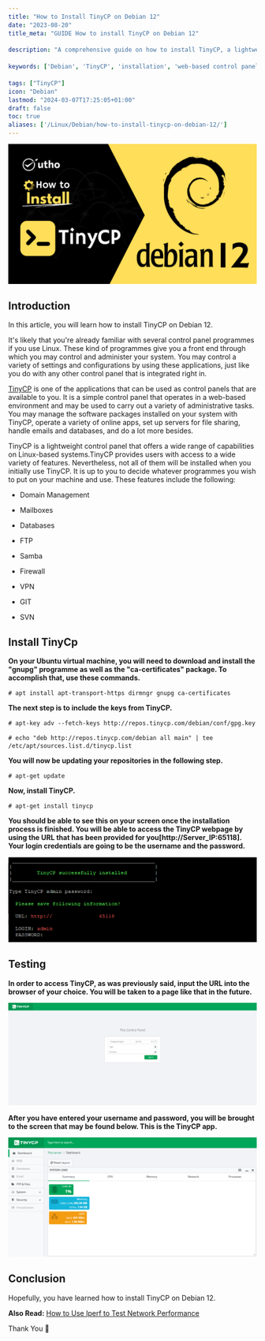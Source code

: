 ```yaml
---
title: "How to Install TinyCP on Debian 12"
date: "2023-08-20"
title_meta: "GUIDE How to install TinyCP on Debian 12"

description: "A comprehensive guide on how to install TinyCP, a lightweight web-based control panel for managing Linux servers, on Debian."

keywords: ['Debian', 'TinyCP', 'installation', 'web-based control panel', 'Linux server management', 'server administration']

tags: ["TinyCP"]
icon: "Debian"
lastmod: "2024-03-07T17:25:05+01:00"
draft: false
toc: true
aliases: ['/Linux/Debian/how-to-install-tinycp-on-debian-12/']
---
```


![How to Install TinyCP on Debian 12](images/How-to-Install-TinyCP-on-Debian-12-1024x576.png)

## Introduction

In this article, you will learn how to install TinyCP on Debian 12.

It's likely that you're already familiar with several control panel programmes if you use Linux. These kind of programmes give you a front end through which you may control and administer your system. You may control a variety of settings and configurations by using these applications, just like you do with any other control panel that is integrated right in.

[TinyCP](https://en.wikipedia.org/wiki/TinyCo) is one of the applications that can be used as control panels that are available to you. It is a simple control panel that operates in a web-based environment and may be used to carry out a variety of administrative tasks. You may manage the software packages installed on your system with TinyCP, operate a variety of online apps, set up servers for file sharing, handle emails and databases, and do a lot more besides.

TinyCP is a lightweight control panel that offers a wide range of capabilities on Linux-based systems.TinyCP provides users with access to a wide variety of features. Nevertheless, not all of them will be installed when you initially use TinyCP. It is up to you to decide whatever programmes you wish to put on your machine and use. These features include the following:

- Domain Management

- Mailboxes

- Databases

- FTP

- Samba

- Firewall

- VPN

- GIT

- SVN

## Install TinyCp

**On your Ubuntu virtual machine, you will need to download and install the "gnupg" programme as well as the "ca-certificates" package. To accomplish that, use these commands.**

```
# apt install apt-transport-https dirmngr gnupg ca-certificates

```

**The next step is to include the keys from TinyCP.**

```
# apt-key adv --fetch-keys http://repos.tinycp.com/debian/conf/gpg.key

```

```
# echo "deb http://repos.tinycp.com/debian all main" | tee /etc/apt/sources.list.d/tinycp.list

```

**You will now be updating your repositories in the following step.**

```
# apt-get update

```

**Now, install TinyCP.**

```
# apt-get install tinycp

```

**You should be able to see this on your screen once the installation process is finished. You will be able to access the TinyCP webpage by using the URL that has been provided for you\[http://Server\_IP:65118\]. Your login credentials are going to be the username and the password.**

![install TinyCP on Debian](images/image-1267.png)

## Testing

**In order to access TinyCP, as was previously said, input the URL into the browser of your choice. You will be taken to a page like that in the future.**

![output](images/image-554-1024x423.png)

**After you have entered your username and password, you will be brought to the screen that may be found below. This is the TinyCP app.**

![install TinyCP on Debian](images/image-555-1024x492.png)

## Conclusion

Hopefully, you have learned how to install TinyCP on Debian 12.

**Also Read:** [How to Use Iperf to Test Network Performance](https://utho.com/docs/tutorial/how-to-use-iperf-to-test-network-performance/)

Thank You 🙂
